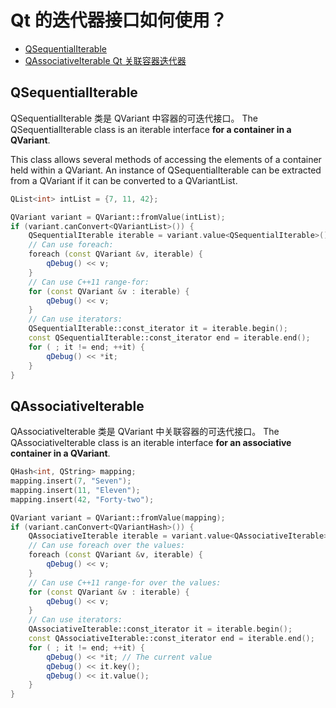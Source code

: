 # Qt 的迭代器接口如何使用？

- [QSequentialIterable](http://doc.qt.io/qt-5/qsequentialiterable.html)
- [QAssociativeIterable Qt 关联容器迭代器](http://doc.qt.io/qt-5/qassociativeiterable.html#details)

## QSequentialIterable

QSequentialIterable 类是 QVariant 中容器的可迭代接口。
The QSequentialIterable class is an iterable interface **for a container in a QVariant**.

This class allows several methods of accessing the elements of a container held within a QVariant. An instance of QSequentialIterable can be extracted from a QVariant if it can be converted to a QVariantList.

```cpp
QList<int> intList = {7, 11, 42};

QVariant variant = QVariant::fromValue(intList);
if (variant.canConvert<QVariantList>()) {
    QSequentialIterable iterable = variant.value<QSequentialIterable>();
    // Can use foreach:
    foreach (const QVariant &v, iterable) {
        qDebug() << v;
    }
    // Can use C++11 range-for:
    for (const QVariant &v : iterable) {
        qDebug() << v;
    }
    // Can use iterators:
    QSequentialIterable::const_iterator it = iterable.begin();
    const QSequentialIterable::const_iterator end = iterable.end();
    for ( ; it != end; ++it) {
        qDebug() << *it;
    }
}
```

## QAssociativeIterable

QAssociativeIterable 类是 QVariant 中关联容器的可迭代接口。
The QAssociativeIterable class is an iterable interface **for an associative container in a QVariant**.

```cpp
QHash<int, QString> mapping;
mapping.insert(7, "Seven");
mapping.insert(11, "Eleven");
mapping.insert(42, "Forty-two");

QVariant variant = QVariant::fromValue(mapping);
if (variant.canConvert<QVariantHash>()) {
    QAssociativeIterable iterable = variant.value<QAssociativeIterable>();
    // Can use foreach over the values:
    foreach (const QVariant &v, iterable) {
        qDebug() << v;
    }
    // Can use C++11 range-for over the values:
    for (const QVariant &v : iterable) {
        qDebug() << v;
    }
    // Can use iterators:
    QAssociativeIterable::const_iterator it = iterable.begin();
    const QAssociativeIterable::const_iterator end = iterable.end();
    for ( ; it != end; ++it) {
        qDebug() << *it; // The current value
        qDebug() << it.key();
        qDebug() << it.value();
    }
}
```
